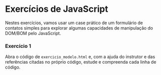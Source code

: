 # Exercícios de JavaScript
Nestes exercícios, vamos usar um case prático de um formulário de contatos simples para explorar algumas capacidades de manipulação do DOM/BOM pelo JavaScript.  

### Exercício 1
Abra o código de `exercicio_modelo.html` e, com a ajuda do instrutor e das referências citadas no próprio código, estude e compreenda cada linha de código.